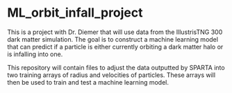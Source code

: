 # ML_orbit_infall_project

This is a project with Dr. Diemer that will use data from the IllustrisTNG 300 dark matter simulation. The goal is to construct a machine learning model that can predict if a particle is either currently orbiting a dark matter halo or is infalling into one.

This repository will contain files to adjust the data outputted by SPARTA into two training arrays of radius and velocities of particles. These arrays will then be used to train and test a machine learning model.
